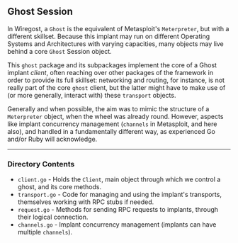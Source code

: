 
## Ghost Session

In Wiregost, a `Ghost` is the equivalent of Metasploit's `Meterpreter`, but with a different skillset.
Because this implant may run on different Operating Systems and Architectures with varying capacities,
many objects may live behind a core `Ghost` Session object.

This `ghost` package and its subpackages implement the core of a Ghost implant *client*, often reaching
over other packages of the framework in order to provide its full skillset: networking and routing, for
instance, is not really part of the core `ghost` client, but the latter might have to make use of (or 
more generally, interact with) these `transport` objects.

Generally and when possible, the aim was to mimic the structure of a `Meterpreter` object, when the wheel
was already round. However, aspects like implant concurrency management (`channels` in Metasploit, and here 
also), and handled in a fundamentally different way, as experienced Go and/or Ruby will acknowledge.


---
### Directory Contents

- `client.go`       - Holds the `Client`, main object through which we control a ghost, and its core methods. 
- `transport.go`    - Code for managing and using the implant's transports, themselves working with RPC stubs if needed.
- `request.go`      - Methods for sending RPC requests to implants, through their logical connection.
- `channels.go`     - Implant concurrency management (implants can have multiple `channels`).
